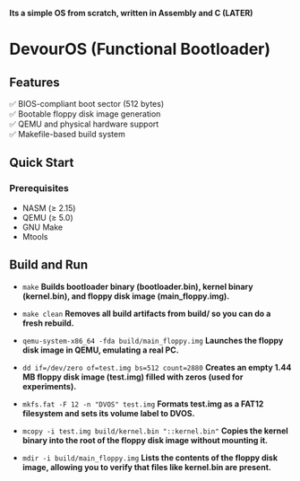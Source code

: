 **Its a simple OS from scratch, written in Assembly and C (LATER)**

# DevourOS (Functional Bootloader)

## Features

✅ BIOS-compliant boot sector (512 bytes)  
✅ Bootable floppy disk image generation  
✅ QEMU and physical hardware support  
✅ Makefile-based build system

## Quick Start

### Prerequisites

- NASM (≥ 2.15)
- QEMU (≥ 5.0)
- GNU Make
- Mtools

## Build and Run

- `make`
  **Builds bootloader binary (bootloader.bin), kernel binary (kernel.bin), and floppy disk image (main_floppy.img).**

- `make clean`
  **Removes all build artifacts from build/ so you can do a fresh rebuild.**

- `qemu-system-x86_64 -fda build/main_floppy.img`
  **Launches the floppy disk image in QEMU, emulating a real PC.**

- `dd if=/dev/zero of=test.img bs=512 count=2880`
  **Creates an empty 1.44 MB floppy disk image (test.img) filled with zeros (used for experiments).**

- `mkfs.fat -F 12 -n "DVOS" test.img`
  **Formats test.img as a FAT12 filesystem and sets its volume label to DVOS.**

- `mcopy -i test.img build/kernel.bin "::kernel.bin"`
  **Copies the kernel binary into the root of the floppy disk image without mounting it.**

- `mdir -i build/main_floppy.img`
  **Lists the contents of the floppy disk image, allowing you to verify that files like kernel.bin are present.**
